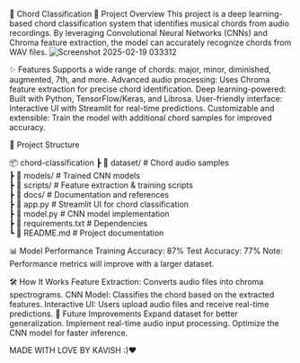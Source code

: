 🎸 Chord Classification
🚀 Project Overview
This project is a deep learning-based chord classification system that identifies musical chords from audio recordings. By leveraging Convolutional Neural Networks (CNNs) and Chroma feature extraction, the model can accurately recognize chords from WAV files.
![Screenshot 2025-02-19 033312](https://github.com/user-attachments/assets/eb33313d-8bfb-41a7-8551-afd1fd7552dd)

✨ Features
Supports a wide range of chords: major, minor, diminished, augmented, 7th, and more.
Advanced audio processing: Uses Chroma feature extraction for precise chord identification.
Deep learning-powered: Built with Python, TensorFlow/Keras, and Librosa.
User-friendly interface: Interactive UI with Streamlit for real-time predictions.
Customizable and extensible: Train the model with additional chord samples for improved accuracy.

📂 Project Structure

📦 chord-classification
 ┣ 📂 dataset/           # Chord audio samples  
 ┣ 📂 models/            # Trained CNN models  
 ┣ 📂 scripts/           # Feature extraction & training scripts  
 ┣ 📂 docs/              # Documentation and references  
 ┣ 📜 app.py             # Streamlit UI for chord classification  
 ┣ 📜 model.py           # CNN model implementation  
 ┣ 📜 requirements.txt   # Dependencies  
 ┗ 📜 README.md          # Project documentation  
 
📊 Model Performance
Training Accuracy: 87%
Test Accuracy: 77%
Note: Performance metrics will improve with a larger dataset.

🛠 How It Works
Feature Extraction: Converts audio files into chroma spectrograms.
CNN Model: Classifies the chord based on the extracted features.
Interactive UI: Users upload audio files and receive real-time predictions.
📌 Future Improvements
Expand dataset for better generalization.
Implement real-time audio input processing.
Optimize the CNN model for faster inference.

MADE WITH LOVE BY KAVISH :)❤

